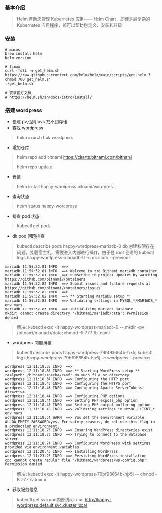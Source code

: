 ### 基本介绍
> Helm 帮助您管理 Kubernetes 应用—— Helm Chart，即使是最复杂的 Kubernetes 应用程序，都可以帮助您定义，安装和升级


### 安装
```shell
# macos
brew install helm
helm version

# linux
curl -fsSL -o get_helm.sh https://raw.githubusercontent.com/helm/helm/main/scripts/get-helm-3
chmod 700 get_helm.sh
./get_helm.sh

# 安装官方文档
# https://helm.sh/zh/docs/intro/install/
```

### 搭建 wordpress
* 创建 pv,否则 pvc 找不到存储
* 查找 wordpress
> helm search hub wordpress
* 增加仓库
> helm repo add bitnami https://charts.bitnami.com/bitnami
> 
> helm repo update

* 安装
> helm install happy-wordpress bitnami/wordpress

* 查询状态
> helm status happy-wordpress

* 排查 pod 状态
> kubectl get pods

* db pod 问题排查
> kubectl describe pods happy-wordpress-mariadb-0
> db 创建权限存在问题，挂载宿主机，需要进入内部进行操作，由于是 root 创建的
> kubectl logs happy-wordpress-mariadb-0 -c mariadb --previous
```mermaid
mariadb 11:56:32.81 INFO  ==> 
mariadb 11:56:32.81 INFO  ==> Welcome to the Bitnami mariadb container
mariadb 11:56:32.81 INFO  ==> Subscribe to project updates by watching https://github.com/bitnami/containers
mariadb 11:56:32.82 INFO  ==> Submit issues and feature requests at https://github.com/bitnami/containers/issues
mariadb 11:56:32.82 INFO  ==> 
mariadb 11:56:32.82 INFO  ==> ** Starting MariaDB setup **
mariadb 11:56:32.83 INFO  ==> Validating settings in MYSQL_*/MARIADB_* env vars
mariadb 11:56:32.83 INFO  ==> Initializing mariadb database
mkdir: cannot create directory '/bitnami/mariadb/data': Permission denied
```
> 解决: kubectl exec -it happy-wordpress-mariadb-0 -- mkdir -pv /bitnami/mariadb/data; chmod -R 777 /bitnami

* wordpress 问题排查
> kubectl describe pods happy-wordpress-79bf98664b-hjx5j
> kubectl logs happy-wordpress-79bf98664b-hjx5j -c wordpress --previous
```
wordpress 12:11:18.35 INFO  ==> 
wordpress 12:11:18.35 INFO  ==> ** Starting WordPress setup **
realpath: /bitnami/apache/conf: No such file or directory
wordpress 12:11:18.37 INFO  ==> Configuring the HTTP port
wordpress 12:11:18.43 INFO  ==> Configuring the HTTPS port
wordpress 12:11:18.43 INFO  ==> Configuring Apache ServerTokens directive
wordpress 12:11:18.44 INFO  ==> Configuring PHP options
wordpress 12:11:18.44 INFO  ==> Setting PHP expose_php option
wordpress 12:11:18.45 INFO  ==> Setting PHP output_buffering option
wordpress 12:11:18.46 INFO  ==> Validating settings in MYSQL_CLIENT_* env vars
wordpress 12:11:18.54 WARN  ==> You set the environment variable ALLOW_EMPTY_PASSWORD=yes. For safety reasons, do not use this flag in a production environment.
wordpress 12:11:18.73 INFO  ==> Ensuring WordPress directories exist
wordpress 12:11:18.73 INFO  ==> Trying to connect to the database server
wordpress 12:11:18.74 INFO  ==> Configuring WordPress with settings provided via environment variables
wordpress 12:11:20.46 INFO  ==> Installing WordPress
wordpress 12:11:23.25 INFO  ==> Persisting WordPress installation
cp: cannot create regular file '/bitnami/wordpress/wp-config.php': Permission denied
```
> 解决: kubectl exec -it  happy-wordpress-79bf98664b-hjx5j -- chmod -R 777 /bitnami

* 获取服务信息
> kubectl get svc
> pod内部访问: curl http://happy-wordpress.default.svc.cluster.local